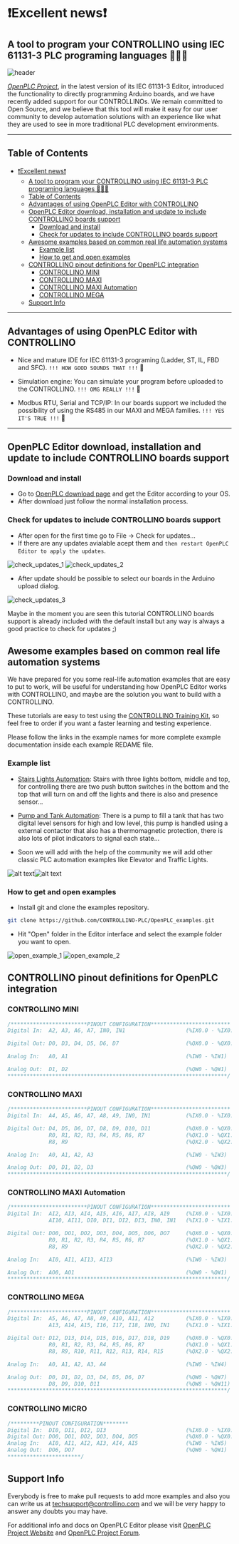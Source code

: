 ﻿# ❗Excellent news❗

## A tool to program your CONTROLLINO using IEC 61131-3 PLC programing languages  🤩🦾🚀

![header](images/header.png)

_[OpenPLC Project](https://openplcproject.com/)_, in the latest version of its IEC 61131-3 Editor, introduced the functionality to directly programming Arduino boards, and we have recently added support for our CONTROLLINOs. We remain committed to Open Source, and we believe that this tool will make it easy for our user community to develop automation solutions with an experience like what they are used to see in more traditional PLC development environments.

---

## Table of Contents

- [❗Excellent news❗](#excellent-news)
  - [A tool to program your CONTROLLINO using IEC 61131-3 PLC programing languages  🤩🦾🚀](#a-tool-to-program-your-controllino-using-iec-61131-3-plc-programing-languages--)
  - [Table of Contents](#table-of-contents)
  - [Advantages of using OpenPLC Editor with CONTROLLINO](#advantages-of-using-openplc-editor-with-controllino)
  - [OpenPLC Editor download, installation and update to include CONTROLLINO boards support](#openplc-editor-download-installation-and-update-to-include-controllino-boards-support)
    - [Download and install](#download-and-install)
    - [Check for updates to include CONTROLLINO boards support](#check-for-updates-to-include-controllino-boards-support)
  - [Awesome examples based on common real life automation systems](#awesome-examples-based-on-common-real-life-automation-systems)
    - [Example list](#example-list)
    - [How to get and open examples](#how-to-get-and-open-examples)
  - [CONTROLLINO pinout definitions for OpenPLC integration](#controllino-pinout-definitions-for-openplc-integration)
    - [CONTROLLINO MINI](#controllino-mini)
    - [CONTROLLINO MAXI](#controllino-maxi)
    - [CONTROLLINO MAXI Automation](#controllino-maxi-automation)
    - [CONTROLLINO MEGA](#controllino-mega)
  - [Support Info](#support-info)

---

## Advantages of using OpenPLC Editor with CONTROLLINO

- Nice and mature IDE for IEC 61131-3 programing (Ladder, ST, IL, FBD and SFC). `!!! HOW GOOD SOUNDS THAT !!!` 🤗

- Simulation engine: You can simulate your program before uploaded to the CONTROLLINO. `!!! OMG REALLY !!!` 🤩

- Modbus RTU, Serial and TCP/IP: In our boards support we included the possibility of using the RS485 in our MAXI and MEGA families. `!!! YES IT'S TRUE !!!` 🚀

---

## OpenPLC Editor download, installation and update to include CONTROLLINO boards support

### Download and install

- Go to [OpenPLC download page](https://openplcproject.com/download/) and get the Editor according to your OS.
- After download just follow the normal installation process.

### Check for updates to include CONTROLLINO boards support

- After open for the first time go to File -> Check for updates...
- If there are any updates avialable acept them and `then restart OpenPLC Editor to apply the updates`.

![check_updates_1](images/check_updates_1.png) ![check_updates_2](images/check_updates_2.png)

- After update should be possible to select our boards in the Arduino upload dialog.

![check_updates_3](images/check_updates_3.png)

Maybe in the moment you are seen this tutorial CONTROLLINO boards support is already included with the default install  but any way is always a good practice to check for updates ;)

## Awesome examples based on common real life automation systems

We have prepared for you some real-life automation examples that are easy to put to work, will be useful for understanding how OpenPLC Editor works with CONTROLLINO, and maybe are the solution you want to build with a CONTROLLINO.

These tutorials are easy to test using the [CONTROLLINO Training Kit](https://www.controllino.com/product/controllino-training-kit/), so feel free to order if you want a faster learning and testing experience.

Please follow the links in the example names for more complete example documentation inside each example REDAME file.

### Example list

- [Stairs Lights Automation](./stairs_light_control): Stairs with three lights bottom, middle and top, for controlling there are two push button switches in the bottom and the top that will turn on and off the lights and there is also and presence sensor...

- [Pump and Tank Automation](./water_control): There is a pump to fill a tank that has two digital level sensors for high and low level, this pump is handled using a external contactor that also has a thermomagnetic protection, there is also lots of pilot indicators to signal each state...

- Soon we will add with the help of the community we will add other classic PLC automation examples like Elevator and Traffic Lights.

 ![alt text](stairs_light_control/images/Connections.jpg)![alt text](<water_control/images/Level water control.jpg>)

### How to get and open examples

- Install git and clone the examples repository.

```bash
git clone https://github.com/CONTROLLINO-PLC/OpenPLC_examples.git
```

- Hit "Open" folder in the Editor interface and select the example folder you want to open.

![open_example_1](images/open_example_1.png) ![open_example_2](images/open_example_2.png)

## CONTROLLINO pinout definitions for OpenPLC integration

### CONTROLLINO MINI

```cpp
/************************PINOUT CONFIGURATION*************************
Digital In:  A2, A3, A6, A7, IN0, IN1                   (%IX0.0 - %IX0.5)

Digital Out: D0, D3, D4, D5, D6, D7                     (%QX0.0 - %QX0.5)

Analog In:   A0, A1                                     (%IW0 - %IW1)

Analog Out:  D1, D2                                     (%QW0 - %QW1)
*********************************************************************/
```

### CONTROLLINO MAXI

```cpp
/************************PINOUT CONFIGURATION*************************
Digital In:  A4, A5, A6, A7, A8, A9, IN0, IN1           (%IX0.0 - %IX0.7)

Digital Out: D4, D5, D6, D7, D8, D9, D10, D11           (%QX0.0 - %QX0.7)
             R0, R1, R2, R3, R4, R5, R6, R7             (%QX1.0 - %QX1.7)
             R8, R9                                     (%QX2.0 - %QX2.1)

Analog In:   A0, A1, A2, A3                             (%IW0 - %IW3)

Analog Out:  D0, D1, D2, D3                             (%QW0 - %QW3)
*********************************************************************/
```

### CONTROLLINO MAXI Automation

```cpp
/************************PINOUT CONFIGURATION*************************
Digital In:  AI2, AI3, AI4, AI5, AI6, AI7, AI8, AI9     (%IX0.0 - %IX0.7)
             AI10, AI11, DI0, DI1, DI2, DI3, IN0, IN1   (%IX1.0 - %IX1.7)

Digital Out: DO0, DO1, DO2, DO3, DO4, DO5, DO6, DO7     (%QX0.0 - %QX0.7)
             R0, R1, R2, R3, R4, R5, R6, R7             (%QX1.0 - %QX1.7)
             R8, R9                                     (%QX2.0 - %QX2.1)

Analog In:   AI0, AI1, AI13, AI13                       (%IW0 - %IW3)

Analog Out:  AO0, AO1                                   (%QW0 - %QW1)
*********************************************************************/
```

### CONTROLLINO MEGA

```cpp
/************************PINOUT CONFIGURATION*************************
Digital In:  A5, A6, A7, A8, A9, A10, A11, A12          (%IX0.0 - %IX0.7)
             A13, A14, A15, I16, I17, I18, IN0, IN1     (%IX1.0 - %IX1.7)

Digital Out: D12, D13, D14, D15, D16, D17, D18, D19     (%QX0.0 - %QX0.7)
             R0, R1, R2, R3, R4, R5, R6, R7             (%QX1.0 - %QX1.7)
             R8, R9, R10, R11, R12, R13, R14, R15       (%QX2.0 - %QX2.7)

Analog In:   A0, A1, A2, A3, A4                         (%IW0 - %IW4)

Analog Out:  D0, D1, D2, D3, D4, D5, D6, D7             (%QW0 - %QW7)
             D8, D9, D10, D11                           (%QW8 - %QW11)
*********************************************************************/
```

### CONTROLLINO MICRO

```cpp
/*********PINOUT CONFIGURATION********
Digital In:  DI0, DI1, DI2, DI3                         (%IX0.0 - %IX0.3)
Digital Out: DO0, DO1, DO2, DO3, DO4, DO5               (%QX0.0 - %QX0.5)
Analog In:   AI0, AI1, AI2, AI3, AI4, AI5               (%IW0 - %IW5)
Analog Out:  DO6, DO7                                   (%QW0 - %QW1)
***********************/
```

## Support Info

Everybody is free to make pull requests to add more examples and also you can write us at techsupport@controllino.com and we will be very happy to answer any doubts you may have.

For additional info and docs on OpenPLC Editor please visit [OpenPLC Project Website](https://openplcproject.com/) and [OpenPLC Project Forum](https://openplc.discussion.community/).
